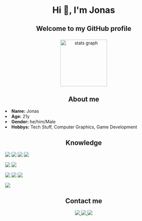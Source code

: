 <h1 align="center">Hi 👋, I'm Jonas</h1>
<h2 align="center">Welcome to my GitHub profile</h2>

###

<div align="center">
  <img src="https://github-readme-stats.vercel.app/api?username=JonasVsc&hide_title=false&hide_rank=false&show_icons=true&include_all_commits=true&count_private=true&disable_animations=false&theme=dracula&locale=en&hide_border=false" height="150" alt="stats graph"  />
</div>

###

<h2 align="center">About me</h2>
<li>
 <b>Name:</b> Jonas
</li>

<li>
 <b>Age:</b> 21y
</li>

<li>
<b>Gender:</b> he/him/Male
</li>

<li>
<b>Hobbys:</b> Tech Stuff, Computer Graphics, Game Development
</li>

###

<h2 align="center">Knowledge</h2>

<img src="https://img.shields.io/badge/html5-%23E34F26.svg?style=for-the-badge&logo=html5&logoColor=white"/> <img src="https://img.shields.io/badge/css3%20-%231572B6.svg?&style=for-the-badge&logo=css3&logoColor=white"/> <img src="https://img.shields.io/badge/typescript-%23007ACC.svg?style=for-the-badge&logo=typescript&logoColor=white"/> <img src="https://img.shields.io/badge/react-%2320232a.svg?style=for-the-badge&logo=react&logoColor=%2361DAFB"/> 

<img src="https://img.shields.io/badge/python-3670A0?style=for-the-badge&logo=python&logoColor=ffdd54"/> <img src="https://img.shields.io/badge/flask-%23000.svg?style=for-the-badge&logo=flask&logoColor=white" /> <br>

<img src="https://img.shields.io/badge/c-%2300599C.svg?style=for-the-badge&logo=c&logoColor=white"/> <img src="https://img.shields.io/badge/c++-%2300599C.svg?style=for-the-badge&logo=c%2B%2B&logoColor=white"/> <img src="https://img.shields.io/badge/OpenGL-%23FFFFFF.svg?style=for-the-badge&logo=opengl"/>

<img src="https://img.shields.io/badge/git%20-%23F05033.svg?&style=for-the-badge&logo=git&logoColor=white"/>
<br>
</p>

###

<h2 align="center">Contact me</h2>

<p align="center">
  <a href="https://instagram.com/jonas.cmaismais" target="_blank">
    <img src="https://img.shields.io/badge/JonasVsc-%23E4405F.svg?style=for-the-badge&logo=Instagram&logoColor=white"/>
  </a>
    
  <a href="https://discord.com/users/jonasvsc" target="_blank">
    <img src="https://img.shields.io/badge/JonasVsc%20-%237289DA.svg?&style=for-the-badge&logo=discord&logoColor=white"/>
  </a>

  <a href="https://www.linkedin.com/in/jonasvasconcelosbarbosa/" target="_blank">
    <img src="https://img.shields.io/badge/JonasVsc-%230077B5.svg?style=for-the-badge&logo=linkedin&logoColor=white"/>
  </a>
</p>









